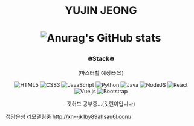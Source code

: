 

 <h1 align ="center">YUJIN JEONG<h1>
 
 <div align ="center">   
  
 ![Anurag's GitHub stats](https://github-readme-stats.vercel.app/api?username=AmericanoJelly&&show_icons=true&theme=buefy)
  
  </div>

<h3 align ="center">🔥Stack🔥</h3>
 <p align ="center">(마스터할 예정😎😎)</p>


<div align ="center">   
  
![HTML5](https://img.shields.io/badge/html5-%23E34F26.svg?style=for-the-badge&logo=html5&logoColor=white) ![CSS3](https://img.shields.io/badge/css3-%231572B6.svg?style=for-the-badge&logo=css3&logoColor=white) ![JavaScript](https://img.shields.io/badge/javascript-%23323330.svg?style=for-the-badge&logo=javascript&logoColor=%23F7DF1E) ![Python](https://img.shields.io/badge/python-%2314354C.svg?style=for-the-badge&logo=python&logoColor=white) ![Java](https://img.shields.io/badge/java-%23ED8B00.svg?style=for-the-badge&logo=java&logoColor=white) 
 ![NodeJS](https://img.shields.io/badge/node.js-%2343853D.svg?style=for-the-badge&logo=node.js&logoColor=white) ![React](https://img.shields.io/badge/react-%2320232a.svg?style=for-the-badge&logo=react&logoColor=%2361DAFB) 
![Vue.js](https://img.shields.io/badge/vuejs-%2335495e.svg?style=for-the-badge&logo=vuedotjs&logoColor=%234FC08D) ![Bootstrap](https://img.shields.io/badge/bootstrap-%23563D7C.svg?style=for-the-badge&logo=bootstrap&logoColor=white)

</div>
 
 
  <p align ="center">깃허브 공부중...(깃린이입니다)</p>
 
 정담은청 리모델링중
 http://xn--jk1by89ahsau6l.com/


